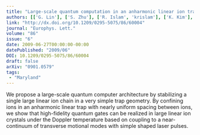 ```yaml
---
title: "Large-scale quantum computation in an anharmonic linear ion trap"
authors: [['G. Lin'], ['S. Zhu'], ['R. Islam', 'krislam'], ['K. Kim'], ['M. Chang'], ['S. Korenblit'], ['C. Monroe'], ['L. Duan']]
link: "http://dx.doi.org/10.1209/0295-5075/86/60004"
journal: "Europhys. Lett."
volume: "86"
issue: "6"
date: 2009-06-27T00:00:00-00:00
datePublished: "2009/06"
DOI: 10.1209/0295-5075/86/60004
draft: false
arXiv: "0901.0579"
tags:
 - "Maryland"
---
```



We propose a large-scale quantum computer architecture by stabilizing a
single large linear ion chain in a very simple trap geometry. By confining ions
in an anharmonic linear trap with nearly uniform spacing between ions, we show
that high-fidelity quantum gates can be realized in large linear ion crystals
under the Doppler temperature based on coupling to a near-continuum of
transverse motional modes with simple shaped laser pulses.
